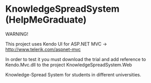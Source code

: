 KnowledgeSpreadSystem (HelpMeGraduate)
==============

WARNING!

This project uses Kendo UI for ASP.NET MVC -> http://www.telerik.com/aspnet-mvc

In order to test it you must download the trial and add reference to Kendo.Mvc.dll to the project KnowledgeSpreadSystem.Web

Knowledge-Spread System for students in different universities.
